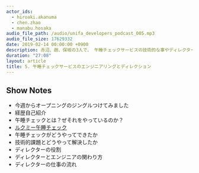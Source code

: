 ```yaml
---
actor_ids:
  - hiroaki.akanuma
  - chen.zhao
  - manabu.hosaka
audio_file_path: /audio/unifa_developers_podcast_005.mp3
audio_file_size: 17629332
date: 2019-02-14 00:00:00 +0900
description: 赤沼、趙、保坂の3人で、 午睡チェックサービスの技術的な事やディレクターの役割について話しました。
duration: "27:08"
layout: article
title: 5. 午睡チェックサービスのエンジニアリングとディレクション
---
```


## Show Notes

- 今週からオープニングのジングルつけてみました
- 経歴自己紹介
- 午睡チェックとは？ぜそれをやっているのか？
- [ルクミー午睡チェック](https://lookmee.jp/gosui/)
- 午睡チェックがどうやってできたか
- 技術的課題とどうやって解決したか
- ディレクターの役割
- ディレクターとエンジニアの関わり方
- ディレクターの仕事の流れ
